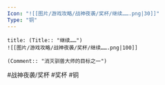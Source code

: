 ```yaml
---
Icon: "![[图片/游戏攻略/战神夜袭/奖杯/继续…….png|30]]"
Type: "铜"
---
```

```ad-common-bronze-trophy
title: (Title:: "继续……")
![[图片/游戏攻略/战神夜袭/奖杯/继续…….png|100]]

(Comment:: "消灭驯兽大师的目标之一")
```

#战神夜袭/奖杯 #奖杯 #铜
